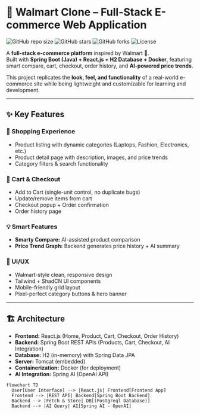 # 🛒 Walmart Clone – Full-Stack E-commerce Web Application

![GitHub repo size](https://img.shields.io/github/repo-size/Roshan-prakhar/Walmart-Clone)
![GitHub stars](https://img.shields.io/github/stars/Roshan-prakhar/Walmart-Clone?style=social)
![GitHub forks](https://img.shields.io/github/forks/Roshan-prakhar/Walmart-Clone?style=social)
![License](https://img.shields.io/github/license/Roshan-prakhar/Walmart-Clone)

A **full-stack e-commerce platform** inspired by Walmart 🛒.  
Built with **Spring Boot (Java) + React.js + H2 Database + Docker**, featuring smart compare, cart, checkout, order history, and **AI-powered price trends**.

This project replicates the **look, feel, and functionality** of a real-world e-commerce site while being lightweight and customizable for learning and development.

---

## ✨ Key Features

### 🏬 Shopping Experience
- Product listing with dynamic categories (Laptops, Fashion, Electronics, etc.)  
- Product detail page with description, images, and price trends  
- Category filters & search functionality  

### 🛒 Cart & Checkout
- Add to Cart (single-unit control, no duplicate bugs)  
- Update/remove items from cart  
- Checkout popup + Order confirmation  
- Order history page  

### 💡 Smart Features
- **Smarty Compare:** AI-assisted product comparison  
- **Price Trend Graph:** Backend generates price history + AI summary  

### 🎨 UI/UX
- Walmart-style clean, responsive design  
- Tailwind + ShadCN UI components  
- Mobile-friendly grid layout  
- Pixel-perfect category buttons & hero banner  

---

## 🏗️ Architecture

- **Frontend:** React.js (Home, Product, Cart, Checkout, Order History)  
- **Backend:** Spring Boot REST APIs (Products, Cart, Checkout, AI Integration)  
- **Database:** H2 (in-memory) with Spring Data JPA  
- **Server:** Tomcat (embedded)  
- **Containerization:** Docker (for deployment)  
- **AI Integration:** Spring AI (OpenAI API)  

```mermaid
flowchart TD
  User[User Interface] --> |React.js| Frontend[Frontend App]
  Frontend --> |REST API| Backend[Spring Boot Backend]
  Backend --> |Fetch & Store| DB[(Postgreql Database)]
  Backend --> |AI Query| AI[Spring AI - OpenAI]

